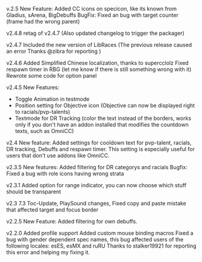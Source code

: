 
v.2.5
New Feature: Added CC icons on specicon, like its known from Gladius, sArena, BigDebuffs
BugFix: Fixed an bug with target counter (frame had the wrong parent)

v2.4.8
retag of v2.4.7 (Also updated changelog to trigger the packager)

v2.4.7
Included the new version of LibRaces (The previous release caused an error Thanks @zibra for reporting )

v2.4.6
Added Simplified Chinese localization, thanks to supercclolz
Fixed respawn timer in RBG (let me know if there is still something wrong with it)
Rewrote some code for option panel

v2.4.5
New Features:
- Toggle Animation in testmode
- Position setting for Objective icon (Objective can now be displayed right to racials/pvp-talents)
- Textmode for DR Tracking (color the text instead of the borders, works only if you don't have an addon installed that modifies the countdown texts, such as OmniCC)

v2.4
New feature: Added settings for cooldown text for pvp-talent, racials, DR tracking, Debuffs and respawn timer. This setting is especially useful for users that don't use addons like OmniCC.

v2.3.5
New features: Added filtering for DR categorys and racials
Bugfix: Fixed a bug with role icons having wrong strata

v2.3.1
Added option for range indicator, you can now choose which stuff should be transparent

v2.3
7.3 Toc-Update, PlaySound changes, Fixed copy and paste mistake that affected target and focus border

v2.2.5
New Feature: Added filtering for own debuffs.

v2.2.0
Added profile support
Added custom mouse binding macros
Fixed a bug with gender dependent spec names, this bug affected users of the following locales: esES, esMX and ruRU
Thanks to stalker19921 for reporting this error and helping my fixing it.
